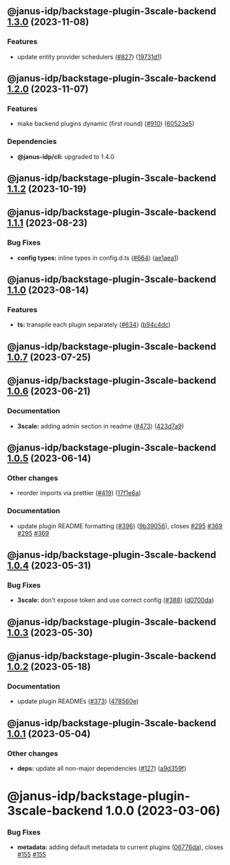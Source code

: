 ## @janus-idp/backstage-plugin-3scale-backend [1.3.0](https://github.com/janus-idp/backstage-plugins/compare/@janus-idp/backstage-plugin-3scale-backend@1.2.0...@janus-idp/backstage-plugin-3scale-backend@1.3.0) (2023-11-08)


### Features

* update entity provider schedulers ([#827](https://github.com/janus-idp/backstage-plugins/issues/827)) ([19731d1](https://github.com/janus-idp/backstage-plugins/commit/19731d1449a9d8ffa67aec069d2214e45bfe54ff))

## @janus-idp/backstage-plugin-3scale-backend [1.2.0](https://github.com/janus-idp/backstage-plugins/compare/@janus-idp/backstage-plugin-3scale-backend@1.1.2...@janus-idp/backstage-plugin-3scale-backend@1.2.0) (2023-11-07)


### Features

* make backend plugins dynamic (first round) ([#910](https://github.com/janus-idp/backstage-plugins/issues/910)) ([60523e5](https://github.com/janus-idp/backstage-plugins/commit/60523e588ba374cdcfd453afa2c17fc1a7a1ca2d))



### Dependencies

* **@janus-idp/cli:** upgraded to 1.4.0

## @janus-idp/backstage-plugin-3scale-backend [1.1.2](https://github.com/janus-idp/backstage-plugins/compare/@janus-idp/backstage-plugin-3scale-backend@1.1.1...@janus-idp/backstage-plugin-3scale-backend@1.1.2) (2023-10-19)

## @janus-idp/backstage-plugin-3scale-backend [1.1.1](https://github.com/janus-idp/backstage-plugins/compare/@janus-idp/backstage-plugin-3scale-backend@1.1.0...@janus-idp/backstage-plugin-3scale-backend@1.1.1) (2023-08-23)


### Bug Fixes

* **config types:** inline types in config.d.ts ([#664](https://github.com/janus-idp/backstage-plugins/issues/664)) ([ae1aea1](https://github.com/janus-idp/backstage-plugins/commit/ae1aea1f4890c0034d1c2602223d59463c61206b))

## @janus-idp/backstage-plugin-3scale-backend [1.1.0](https://github.com/janus-idp/backstage-plugins/compare/@janus-idp/backstage-plugin-3scale-backend@1.0.7...@janus-idp/backstage-plugin-3scale-backend@1.1.0) (2023-08-14)


### Features

* **ts:** transpile each plugin separately ([#634](https://github.com/janus-idp/backstage-plugins/issues/634)) ([b94c4dc](https://github.com/janus-idp/backstage-plugins/commit/b94c4dc50ada328e5ce1bed5fb7c76f64607e1ee))

## @janus-idp/backstage-plugin-3scale-backend [1.0.7](https://github.com/janus-idp/backstage-plugins/compare/@janus-idp/backstage-plugin-3scale-backend@1.0.6...@janus-idp/backstage-plugin-3scale-backend@1.0.7) (2023-07-25)

## @janus-idp/backstage-plugin-3scale-backend [1.0.6](https://github.com/janus-idp/backstage-plugins/compare/@janus-idp/backstage-plugin-3scale-backend@1.0.5...@janus-idp/backstage-plugin-3scale-backend@1.0.6) (2023-06-21)


### Documentation

* **3scale:** adding admin section in readme ([#473](https://github.com/janus-idp/backstage-plugins/issues/473)) ([423d7a9](https://github.com/janus-idp/backstage-plugins/commit/423d7a9c0a08ff97e4189e443d276790de3d84d3))

## @janus-idp/backstage-plugin-3scale-backend [1.0.5](https://github.com/janus-idp/backstage-plugins/compare/@janus-idp/backstage-plugin-3scale-backend@1.0.4...@janus-idp/backstage-plugin-3scale-backend@1.0.5) (2023-06-14)


### Other changes

* reorder imports via prettier ([#419](https://github.com/janus-idp/backstage-plugins/issues/419)) ([17f1e6a](https://github.com/janus-idp/backstage-plugins/commit/17f1e6a689bd793a619ec5e42e5cdda0998f78a5))


### Documentation

* update plugin README formatting ([#396](https://github.com/janus-idp/backstage-plugins/issues/396)) ([9b39056](https://github.com/janus-idp/backstage-plugins/commit/9b39056f6c66e9a6a0a5d0c4059420dff66db263)), closes [#295](https://github.com/janus-idp/backstage-plugins/issues/295) [#369](https://github.com/janus-idp/backstage-plugins/issues/369) [#295](https://github.com/janus-idp/backstage-plugins/issues/295) [#369](https://github.com/janus-idp/backstage-plugins/issues/369)

## @janus-idp/backstage-plugin-3scale-backend [1.0.4](https://github.com/janus-idp/backstage-plugins/compare/@janus-idp/backstage-plugin-3scale-backend@1.0.3...@janus-idp/backstage-plugin-3scale-backend@1.0.4) (2023-05-31)


### Bug Fixes

* **3scale:** don't expose token and use correct config ([#388](https://github.com/janus-idp/backstage-plugins/issues/388)) ([d0700da](https://github.com/janus-idp/backstage-plugins/commit/d0700da7a3ba8ce79ba0de230326df7ce735edb2))

## @janus-idp/backstage-plugin-3scale-backend [1.0.3](https://github.com/janus-idp/backstage-plugins/compare/@janus-idp/backstage-plugin-3scale-backend@1.0.2...@janus-idp/backstage-plugin-3scale-backend@1.0.3) (2023-05-30)

## @janus-idp/backstage-plugin-3scale-backend [1.0.2](https://github.com/janus-idp/backstage-plugins/compare/@janus-idp/backstage-plugin-3scale-backend@1.0.1...@janus-idp/backstage-plugin-3scale-backend@1.0.2) (2023-05-18)


### Documentation

* update plugin READMEs ([#373](https://github.com/janus-idp/backstage-plugins/issues/373)) ([478560e](https://github.com/janus-idp/backstage-plugins/commit/478560e38cceaa40d976bccf4785956ed58b5221))

## @janus-idp/backstage-plugin-3scale-backend [1.0.1](https://github.com/janus-idp/backstage-plugins/compare/@janus-idp/backstage-plugin-3scale-backend@1.0.0...@janus-idp/backstage-plugin-3scale-backend@1.0.1) (2023-05-04)


### Other changes

* **deps:** update all non-major dependencies ([#127](https://github.com/janus-idp/backstage-plugins/issues/127)) ([a9d359f](https://github.com/janus-idp/backstage-plugins/commit/a9d359f01448d1b9b4b4d3d9b087052fb6ff16b3))

# @janus-idp/backstage-plugin-3scale-backend 1.0.0 (2023-03-06)


### Bug Fixes

* **metadata:** adding default metadata to current plugins ([06776da](https://github.com/janus-idp/backstage-plugins/commit/06776dafdbab6d4fa85b92d5b676f65d97bbdb44)), closes [#155](https://github.com/janus-idp/backstage-plugins/issues/155) [#155](https://github.com/janus-idp/backstage-plugins/issues/155)
